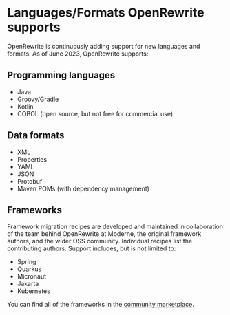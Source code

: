 # Languages/Formats OpenRewrite supports

OpenRewrite is continuously adding support for new languages and formats. As of June 2023, OpenRewrite supports:

## Programming languages

* Java
* Groovy/Gradle 
* Kotlin
* COBOL (open source, but not free for commercial use)

## Data formats

* XML
* Properties
* YAML
* JSON
* Protobuf
* Maven POMs (with dependency management)

## Frameworks

Framework migration recipes are developed and maintained in collaboration of the team behind OpenRewrite at Moderne, the original framework authors, and the wider OSS community. Individual recipes list the contributing authors. Support includes, but is not limited to:

* Spring
* Quarkus
* Micronaut
* Jakarta
* Kubernetes

You can find all of the frameworks in the [community marketplace](https://public.moderne.io/marketplace).